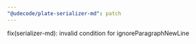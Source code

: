 ```yaml
---
"@udecode/plate-serializer-md": patch
---
```


fix(serializer-md): invalid condition for ignoreParagraphNewLine
